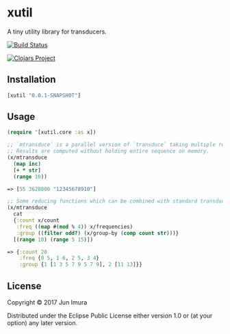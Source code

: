 # xutil

A tiny utility library for transducers.

[![Build Status](https://travis-ci.org/alumi/xutil.svg?branch=master)](https://travis-ci.org/alumi/xutil)

[![Clojars Project](https://img.shields.io/clojars/v/xutil.svg)](https://clojars.org/xutil)

## Installation

```clojure
[xutil "0.0.1-SNAPSHOT"]
```

## Usage

```clojure
(require '[xutil.core :as x])

;; `mtransduce` is a parallel version of `transduce` taking multiple reducing functions.
;; Results are computed without holding entire sequence on memory.
(x/mtransduce
  (map inc)
  [+ * str]
  (range 10))

=> [55 3628800 "12345678910"]

;; Some reducing functions which can be combined with standard transducers.
(x/mtransduce
  cat
  {:count x/count
   :freq ((map #(mod % 4)) x/frequencies)
   :group ((filter odd?) (x/group-by (comp count str)))}
  [(range 10) (range 5 15)])

=> {:count 20
    :freq {0 5, 1 6, 2 5, 3 4}
	:group {1 [1 3 5 7 9 5 7 9], 2 [11 13]}}
```

## License

Copyright © 2017 Jun Imura

Distributed under the Eclipse Public License either version 1.0 or (at
your option) any later version.
